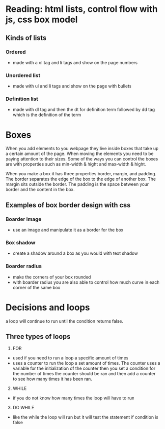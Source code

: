 # Reading: html lists, control flow with js, css box model

## Kinds of lists 

### Ordered 
- made with a ol tag and li tags and show on the page numbers

### Unordered list
- made with ul and li tags and show on the page with bullets

### Definition list
- made with dl tag and then the dt for definition term followed by dd tag which is the definition of the term 

# Boxes

When you add elements to you webpage they live inside boxes that take up a certain amount of the page. When moving the elements you need to be paying attention to their sizes. Some of the ways you can control the boxes are with properties such as min-width & hight and max-width & hight.

When you make a box it has three properties border, margin, and padding. The border separates the edge of the box to the edge of another box. The margin sits outside the border. The padding is the space between your border and the content in the box.

## Examples of box border design with css

### Boarder Image 
- use an image and manipulate it as a border for the box 

### Box shadow
- create a shadow around a box as you would with text shadow

### Boarder radius 
- make the corners of your box rounded
- with boarder radius you are also able to control how much curve in each corner of the same box

# Decisions and loops

a loop will continue to run until the condition returns false.
## Three types of loops 

1. FOR
- used if you need to run a loop a specific amount of times 
- uses a counter to run the loop a set amount of times. The counter uses a variable for the initialization of the counter then you set a condition for the number of times the counter should be ran and then add a counter to see how many times it has been ran.

2. WHILE
- if you do not know how many times the loop will have to run

3. DO WHILE
- like the while the loop will run but it will test the statement if condition is false